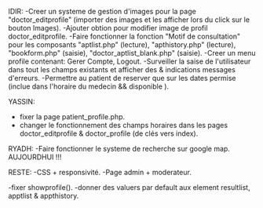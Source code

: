 IDIR:
-Creer un systeme de gestion d'images pour la page "doctor_editprofile" (importer des images et les afficher lors du click sur le bouton Images).
-Ajouter obtion pour modifier image de profil doctor_editprofile.
-Faire fonctionner la fonction "Motif de consultation" pour les composants "aptlist.php" (lecture), "apthistory.php" (lecture), "bookform.php" (saisie), "doctor_aptlist_blank.php" (saisie).
-Creer un menu profile contenant: Gerer Compte, Logout.
-Surveiller la saise de l'utilisateur dans tout les champs existants et afficher des & indications messages d'erreurs.
-Permettre au patient de reserver que sur les dates permise (inclue dans l'horaire du medecin && disponible ).

YASSIN:
- fixer la page patient_profile.php.
- changer le fonctionnement des champs horaires dans les pages doctor_editprofile & doctor_profile (de clés vers index).

RYADH:
-Faire fonctionner le systeme de recherche sur google map.  AUJOURDHUI !!!

RESTE:
-CSS + responsivité.
-Page admin + moderateur.

-fixer showprofile().
-donner des valuers par default aux element resultlist, apptlist & appthistory.